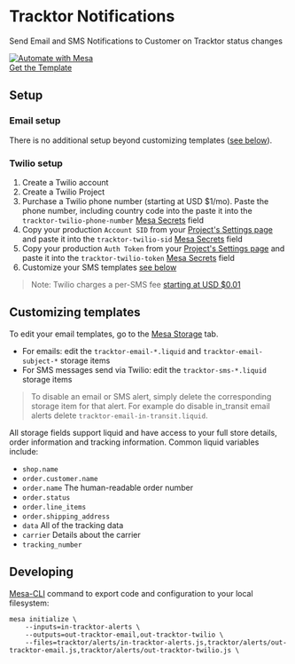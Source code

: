 # Tracktor Notifications
Send Email and SMS Notifications to Customer on Tracktor status changes

[![Automate with Mesa](https://www.getmesa.com/images/integrate.png)<br />Get the Template](https://www.getmesa.com/install/shoppad/mesa-templates/tracktor/send-email-or-sms-notification-on-status-change)

## Setup

### Email setup

There is no additional setup beyond customizing templates ([see below](#customizing-templates)).

### Twilio setup

1. Create a Twilio account
2. Create a Twilio Project
3. Purchase a Twilio phone number (starting at USD $1/mo). Paste the phone number, 
    including country code into the paste it into the `tracktor-twilio-phone-number` [Mesa Secrets](https://getmesa.com/go/secrets) field
4. Copy your production `Account SID` from your [Project's Settings page](https://www.twilio.com/console/project/settings)
    and paste it into the `tracktor-twilio-sid` [Mesa Secrets](https://getmesa.com/go/secrets) field
5. Copy your production `Auth Token` from your [Project's Settings page](https://www.twilio.com/console/project/settings)
    and paste it into the `tracktor-twilio-token` [Mesa Secrets](https://getmesa.com/go/secrets) field
6. Customize your SMS templates [see below](#customizing-templates)

> Note: Twilio charges a per-SMS fee [starting at USD $0.01](https://www.twilio.com/sms/pricing/us)
    

## Customizing templates

To edit your email templates, go to the [Mesa Storage](https://getmesa.com/go/storage) tab.
- For emails: edit the `tracktor-email-*.liquid` and `tracktor-email-subject-*` storage items
- For SMS messages send via Twilio: edit the `tracktor-sms-*.liquid` storage items

> To disable an email or SMS alert, simply delete the corresponding storage item for that alert. 
  For example do disable in_transit email alerts delete `tracktor-email-in-transit.liquid`.

All storage fields support liquid and have access to your full store details, order information and tracking information. 
Common liquid variables include:
- `shop.name`
- `order.customer.name`
- `order.name` The human-readable order number
- `order.status`
- `order.line_items`
- `order.shipping_address`
- `data` All of the tracking data
- `carrier` Details about the carrier
- `tracking_number`


## Developing
[Mesa-CLI](https://developers.getmesa.com/cli) command to export code and configuration to your local filesystem:
```
mesa initialize \
    --inputs=in-tracktor-alerts \
    --outputs=out-tracktor-email,out-tracktor-twilio \
    --files=tracktor/alerts/in-tracktor-alerts.js,tracktor/alerts/out-tracktor-email.js,tracktor/alerts/out-tracktor-twilio.js \


```
